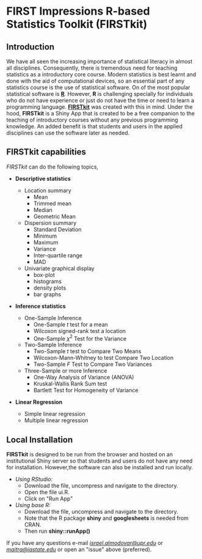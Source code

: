 # FIRST Impressions R-based Statistics Toolkit (FIRSTkit)

## Introduction 

We have all seen the increasing importance of statistical literacy in almost all disciplines. Consequently, there is tremendous need for teaching statistics as a introductory core course. Modern statistics is best learnt and done with the aid of computational devices, so an essential part of any statistics course is the use of  statistical software. On of the most popular statistical software is [**R**](https://www.r-project.org/). However, **R** is challenging specially for individuals who do not have experience or just do not have the time or need to learn a programming language. [**FIRSTkit**](https://github.com/ialmodovar/FIRSTkit) was created with this in mind. Under the hood, **FIRSTkit** is a Shiny App that is created to be a free companion to the teaching of introductory courses without  any previous programming knowledge. An added benefit is that students and users in the applied disciplines can use the software later as needed.

## FIRSTkit capabilities

*FIRSTkit* can do the following topics,

* **Descriptive statistics**

  + Location summary 
    + Mean 
    + Trimmed mean
    + Median 
    + Geometric Mean
  + Dispersion summary 
    + Standard Deviation
    + Minimum
    + Maximum
    + Variance 
    + Inter-quartile range
    + MAD
  + Univariate graphical display 
    + box-plot 
    + histograms
    + density plots
    + bar graphs

* **Inference statistics**

  + One-Sample Inference 
    + One-Sample *t* test for a mean
    + Wilcoxon signed-rank test a location
    + One-Sample $\chi^2$ Test for the Variance 
  + Two-Sample Inference
    + Two-Sample *t* test to Compare Two Means
    + Wilcoxon-Mann-Whitney to test Compare Two Location 
    + Two-Sample *F* Test to Compare Two Variances
  + Three-Sample or more Inference
    + One-Way Analysis of Variance (ANOVA)
    + Kruskal-Wallis Rank Sum test
    + Bartlett Test for Homogeneity of Variance

* **Linear Regression**

  + Simple linear regression
  + Multiple linear regression
  
## Local Installation
**FIRSTkit** is designed to be run from the browser and hosted on an institutional Shiny server so that students and users do not have any need for installation. 
However,the software can also be installed and run locally.

  + *Using RStudio:*
    + Download the file, uncompress and navigate to the directory.
    + Open the file ui.R.
    + Click on "Run App" 
  + *Using base R:*
    + Download the file, uncompress and navigate to the directory.
    + Note that the R package **shiny** and **googlesheets** is needed from CRAN.
    + Then run **shiny::runApp()**

If you have any questions e-mail *israel.almodovar@upr.edu* or *maitra@iastate.edu* or open an "issue" above (preferred).


